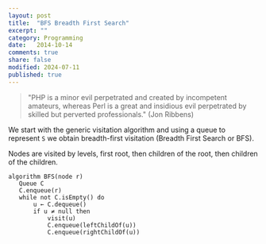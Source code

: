 ```yaml
---
layout: post
title:  "BFS Breadth First Search"
excerpt: ""
category: Programming
date:   2014-10-14
comments: true
share: false
modified: 2024-07-11
published: true
---
```

  
> "PHP is a minor evil perpetrated and created by incompetent amateurs, whereas Perl is a great and insidious evil perpetrated by skilled but perverted professionals."
(Jon Ribbens)

We start with the generic visitation algorithm and using a queue to represent `S` we obtain breadth-first visitation (Breadth First Search or BFS).

Nodes are visited by levels, first root, then children of the root, then children of the children.

```
algorithm BFS(node r)
   Queue C
   C.enqueue(r)
   while not C.isEmpty() do 
       u ← C.dequeue()
       if u ≠ null then
           visit(u)
           C.enqueue(leftChildOf(u))
           C.enqueue(rightChildOf(u))  
```